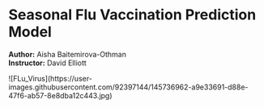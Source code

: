 # Seasonal Flu Vaccination Prediction Model
<p>
<b>Author:</b> Aisha Baitemirova-Othman
<br>
<b>Instructor:</b> David Elliott
</p>
![FLu_Virus](https://user-images.githubusercontent.com/92397144/145736962-a9e33691-d88e-47f6-ab57-8e8dba12c443.jpg)

